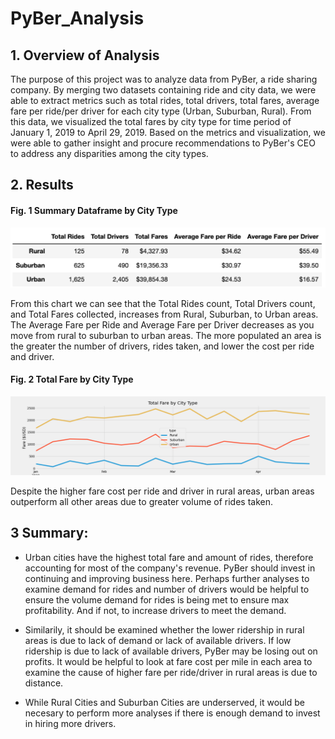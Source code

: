 # PyBer_Analysis

## 1. Overview of Analysis

The purpose of this project was to analyze data from PyBer, a ride sharing company. By merging two datasets containing ride and city data, we were able to extract metrics such as total rides, total drivers, total fares, average fare per ride/per driver for each city type (Urban, Suburban, Rural). From this data, we visualized the total fares by city type for time period of January 1, 2019 to April 29, 2019. Based on the metrics and visualization, we were able to gather insight and procure recommendations to PyBer's CEO to address any disparities among the city types.

## 2. Results

#### Fig. 1 Summary Dataframe by City Type
![PyBer Fare Summary DF](analysis/PyBer_summary_df.png)

From this chart we can see that the Total Rides count, Total Drivers count, and Total Fares collected, increases from Rural, Suburban, to Urban areas. The Average Fare per Ride and Average Fare per Driver decreases as you move from rural to suburban to urban areas. The more populated an area is the greater the number of drivers, rides taken, and lower the cost per ride and driver. 


#### Fig. 2 Total Fare by City Type
![Pyber Fare Summary Chart](analysis/PyBer_fare_summary.png)

Despite the higher fare cost per ride and driver in rural areas, urban areas outperform all other areas due to greater volume of rides taken.

## 3 Summary:
- Urban cities have the highest total fare and amount of rides, therefore accounting for most of the company's revenue. PyBer should invest in continuing and improving business here. Perhaps further analyses to examine demand for rides and number of drivers would be helpful to ensure the volume demand for rides is being met to ensure max profitability. And if not, to increase drivers to meet the demand. 

- Similarily, it should be examined whether the lower ridership in rural areas is due to lack of demand or lack of available drivers. If low ridership is due to lack of available drivers, PyBer may be losing out on profits. It would be helpful to look at fare cost per mile in each area to examine the cause of higher fare per ride/driver in rural areas is due to distance.

- While Rural Cities and Suburban Cities are underserved, it would be necesary to perform more analyses if there is enough demand to invest in hiring more drivers.
